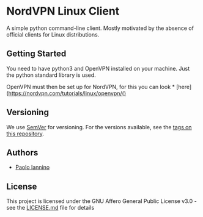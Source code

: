 # NordVPN Linux Client

A simple python command-line client. Mostly motivated by the absence of official clients for Linux distributions.

## Getting Started

You need to have python3 and OpenVPN installed on your machine. Just the python standard library is used.

OpenVPN must then be set up for NordVPN, for this you can look * [here](https://nordvpn.com/tutorials/linux/openvpn/()

## Versioning

We use [SemVer](http://semver.org/) for versioning. For the versions available, see the [tags on this repository](https://github.com/your/project/tags).

## Authors

* [Paolo Iannino](https://github.com/PaoloIannino)

## License

This project is licensed under the GNU Affero General Public License v3.0 - see the [LICENSE.md](LICENSE.md) file for details
